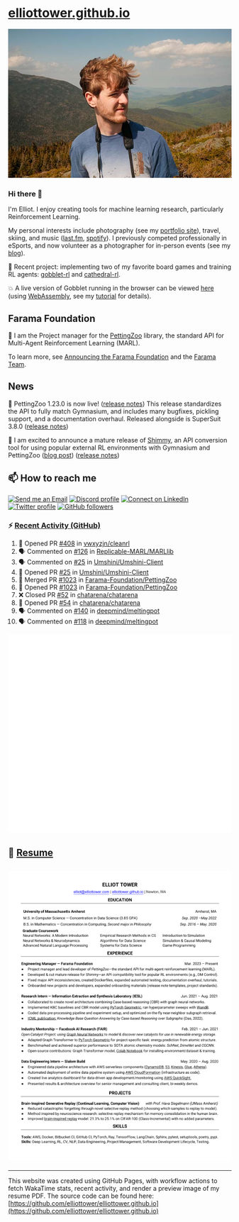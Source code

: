 # [elliottower.github.io](https://github.com/elliottower/elliottower.github.io)

[![A wild Elliot on Mt Washington](https://raw.githubusercontent.com/elliottower/elliottower.github.io/main/src/jpg/DSCF7539-600px.jpg?raw=true)](https://raw.githubusercontent.com/elliottower/elliottower.github.io/main/src/jpg/DSCF7539.jpg?raw=true)

### Hi there 👋

I'm Elliot. I enjoy creating tools for machine learning research, particularly Reinforcement Learning.

My personal interests include photography (see my [portfolio site](https://www.elliottower.com/)), travel, skiing, and music ([last.fm](https://www.last.fm/user/ajsdlfkwer), [spotify](https://open.spotify.com/user/12132818380)). I previously competed professionally in eSports, and now volunteer as a photographer for in-person events (see my [blog](https://www.elliottower.com/stories/?category=events)).

🤖 Recent project: implementing two of my favorite board games and training RL agents: [gobblet-rl](https://github.com/elliottower/gobblet-rl) and [cathedral-rl](https://github.com/elliottower/cathedral-rl). 

💥 A live version of Gobblet running in the browser can be viewed [here](https://elliottower.github.io/gobblet-rl/) (using [WebAssembly](https://webassembly.org/), see my [tutorial](https://github.com/elliottower/gobblet-rl/blob/main/tutorials/WebAssembly/web_assembly.md) for details).

## Farama Foundation

🚀 I am the Project manager for the [PettingZoo](https://github.com/Farama-Foundation/PettingZoo) library, the standard API for Multi-Agent Reinforcement Learning (MARL). 

To learn more, see [Announcing the Farama Foundation](https://farama.org/Announcing-The-Farama-Foundation) and the [Farama Team](https://farama.org/team).

## News

🎉 PettingZoo 1.23.0 is now live! ([release notes](https://github.com/Farama-Foundation/PettingZoo/releases/tag/1.23.0)) This release standardizes the API to fully match Gymnasium, and includes many bugfixes, pickling support, and a documentation overhaul. Released alongside is SuperSuit 3.8.0 ([release notes](https://github.com/Farama-Foundation/SuperSuit/releases/tag/3.8.0)) 

<!-- ![GitHub Release Date](https://img.shields.io/github/release-date/Farama-Foundation/PettingZoo) -->

🎉 I am excited to announce a mature release of [Shimmy](https://github.com/Farama-Foundation/Shimmy), an API conversion tool for using popular external RL environments with Gymnasium and PettingZoo ([blog post](https://farama.org/Announcing-Shimmy)) ([release notes](https://github.com/Farama-Foundation/Shimmy/releases/tag/v1.0.0)) 

## 📫 How to reach me

 [![Send me an Email](https://img.shields.io/badge/email-elliot%40elliottower.com-blue)](mailto:elliot@elliottower.com)
 [![Discord profile](https://img.shields.io/badge/Discord-7289DA?style=flat&logo=discord&logoColor=white)](https://discord.com/users/83091537923145728)
 [![Connect on LinkedIn](https://img.shields.io/badge/--linkedin?label=LinkedIn&logo=LinkedIn&style=social)](https://www.linkedin.com/in/elliot-tower)
 [![Twitter profile](https://img.shields.io/twitter/follow/elliottower?style=social)](https://twitter.com/ElliotTower/)
 [![GitHub followers](https://img.shields.io/github/followers/elliottower?style=social)](https://github.com/elliottower/)

### ⚡ [Recent Activity (GitHub)](https://github.com/elliottower)

<!--START_SECTION:activity-->
1. 💪 Opened PR [#408](https://github.com/vwxyzjn/cleanrl/pull/408) in [vwxyzjn/cleanrl](https://github.com/vwxyzjn/cleanrl)
2. 🗣 Commented on [#126](https://github.com/Replicable-MARL/MARLlib/issues/126) in [Replicable-MARL/MARLlib](https://github.com/Replicable-MARL/MARLlib)
3. 🗣 Commented on [#25](https://github.com/Umshini/Umshini-Client/issues/25) in [Umshini/Umshini-Client](https://github.com/Umshini/Umshini-Client)
4. 💪 Opened PR [#25](https://github.com/Umshini/Umshini-Client/pull/25) in [Umshini/Umshini-Client](https://github.com/Umshini/Umshini-Client)
5. 🎉 Merged PR [#1023](https://github.com/Farama-Foundation/PettingZoo/pull/1023) in [Farama-Foundation/PettingZoo](https://github.com/Farama-Foundation/PettingZoo)
6. 💪 Opened PR [#1023](https://github.com/Farama-Foundation/PettingZoo/pull/1023) in [Farama-Foundation/PettingZoo](https://github.com/Farama-Foundation/PettingZoo)
7. ❌ Closed PR [#52](https://github.com/chatarena/chatarena/pull/52) in [chatarena/chatarena](https://github.com/chatarena/chatarena)
8. 💪 Opened PR [#54](https://github.com/chatarena/chatarena/pull/54) in [chatarena/chatarena](https://github.com/chatarena/chatarena)
9. 🗣 Commented on [#140](https://github.com/deepmind/meltingpot/issues/140) in [deepmind/meltingpot](https://github.com/deepmind/meltingpot)
10. 🗣 Commented on [#118](https://github.com/deepmind/meltingpot/issues/118) in [deepmind/meltingpot](https://github.com/deepmind/meltingpot)
<!--END_SECTION:activity-->


<picture>
  <a href="https://metrics.lecoq.io/insights?user=elliottower">
   <img src="/github-metrics.svg" alt="Metrics">
  </a>
</picture>

## 📄 [Resume](https://elliottower.github.io/src/pdf/resume.pdf)

<!-- PDF-TO-MARKDOWN:START -->
![Page 1](src/png/page1.png "Page 1")
---
<!-- PDF-TO-MARKDOWN:END -->

----

This website was created using GitHub Pages, with workflow actions to fetch WakaTime stats, recent activity, and render a preview image of my resume PDF. The source code can be found here: [https://github.com/elliottower/elliottower.github.io](https://github.com/elliottower/elliottower.github.io)
